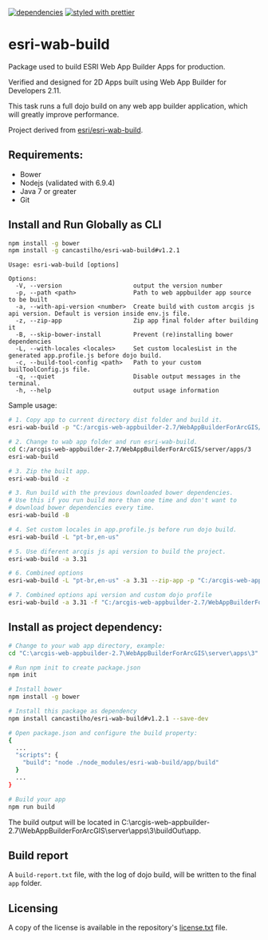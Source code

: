 [![dependencies](https://david-dm.org/gbochenek/esri-wab-build.svg)](https://david-dm.org/cancastilho/esri-wab-build) [![styled with prettier](https://img.shields.io/badge/styled_with-prettier-ff69b4.svg)](https://github.com/prettier/prettier)

# esri-wab-build
Package used to build ESRI Web App Builder Apps for production.

Verified and designed for 2D Apps built using Web App Builder for Developers 2.11.

This task runs a full dojo build on any web app builder application, which will greatly improve performance.

Project derived from [esri/esri-wab-build](https://github.com/Esri/esri-wab-build).

## Requirements:

* Bower
* Nodejs (validated with 6.9.4)
* Java 7 or greater
* Git


## Install and Run Globally as CLI

````sh
npm install -g bower
npm install -g cancastilho/esri-wab-build#v1.2.1
````

````
Usage: esri-wab-build [options]

Options:
  -V, --version                    output the version number
  -p, --path <path>                Path to web appbuilder app source to be built
  -a, --with-api-version <number>  Create build with custom arcgis js api version. Default is version inside env.js file.
  -z, --zip-app                    Zip app final folder after building it
  -B, --skip-bower-install         Prevent (re)installing bower dependencies
  -L, --with-locales <locales>     Set custom localesList in the generated app.profile.js before dojo build.
  -c, --build-tool-config <path>   Path to your custom builToolConfig.js file.
  -q, --quiet                      Disable output messages in the terminal.
  -h, --help                       output usage information
````

Sample usage:

````sh
# 1. Copy app to current directory dist folder and build it.
esri-wab-build -p "C:/arcgis-web-appbuilder-2.7/WebAppBuilderForArcGIS/server/apps/3"

# 2. Change to wab app folder and run esri-wab-build. 
cd C:/arcgis-web-appbuilder-2.7/WebAppBuilderForArcGIS/server/apps/3
esri-wab-build

# 3. Zip the built app.
esri-wab-build -z

# 3. Run build with the previous downloaded bower dependencies.
# Use this if you run build more than one time and don't want to
# download bower dependencies every time.
esri-wab-build -B

# 4. Set custom locales in app.profile.js before run dojo build.
esri-wab-build -L "pt-br,en-us"

# 5. Use diferent arcgis js api version to build the project.
esri-wab-build -a 3.31

# 6. Combined options
esri-wab-build -L "pt-br,en-us" -a 3.31 --zip-app -p "C:/arcgis-web-appbuilder-2.7/WebAppBuilderForArcGIS/server/apps/3"

# 7. Combined options api version and custom dojo profile
esri-wab-build -a 3.31 -f "C:/arcgis-web-appbuilder-2.7/WebAppBuilderForArcGIS/server/apps/3/custom.app.profile.js"
````


## Install as project dependency:

````sh
# Change to your wab app directory, example:
cd "C:\arcgis-web-appbuilder-2.7\WebAppBuilderForArcGIS\server\apps\3"

# Run npm init to create package.json
npm init

# Install bower
npm install -g bower

# Install this package as dependency
npm install cancastilho/esri-wab-build#v1.2.1 --save-dev

# Open package.json and configure the build property:
{
  ...
  "scripts": {
    "build": "node ./node_modules/esri-wab-build/app/build"
  }
  ...
}

# Build your app
npm run build
````

The build output will be located in C:\arcgis-web-appbuilder-2.7\WebAppBuilderForArcGIS\server\apps\3\buildOut\app.

## Build report

A `build-report.txt` file, with the log of dojo build, will be written to the final `app` folder.

## Licensing

A copy of the license is available in the repository's [license.txt](license.txt) file.

